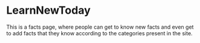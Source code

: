 # LearnNewToday
This is a facts page, where people can get to know new facts and even get to add facts that they know according to the categories present in the site.
